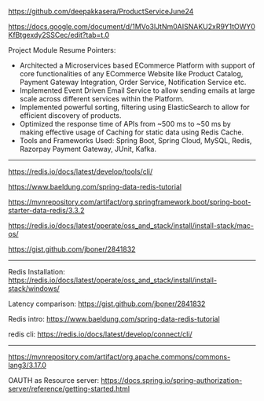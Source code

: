 
https://github.com/deepakkasera/ProductServiceJune24

https://docs.google.com/document/d/1MVo3lJtNm0AISNAKU2xR9Y1tOWY0KfBtgexdy2SSCec/edit?tab=t.0

Project Module Resume Pointers:
* Architected a Microservices based ECommerce Platform with support of core functionalities of any ECommerce Website like Product Catalog, Payment Gateway Integration, Order Service, Notification Service etc.
* Implemented Event Driven Email Service to allow sending emails at large scale across different services within the Platform.
* Implemented powerful sorting, filtering using ElasticSearch to allow for efficient discovery of products.
* Optimized the response time of APIs from ~500 ms to ~50 ms by making effective usage of Caching for static data using Redis Cache.
* Tools and Frameworks Used: Spring Boot, Spring Cloud, MySQL, Redis, Razorpay Payment Gateway, JUnit, Kafka.

-------------------------------------------------
https://redis.io/docs/latest/develop/tools/cli/

https://www.baeldung.com/spring-data-redis-tutorial

https://mvnrepository.com/artifact/org.springframework.boot/spring-boot-starter-data-redis/3.3.2

https://redis.io/docs/latest/operate/oss_and_stack/install/install-stack/mac-os/

https://gist.github.com/jboner/2841832


------------------------------------------


Redis Installation: https://redis.io/docs/latest/operate/oss_and_stack/install/install-stack/windows/

Latency comparison: https://gist.github.com/jboner/2841832

Redis intro: https://www.baeldung.com/spring-data-redis-tutorial

redis cli: https://redis.io/docs/latest/develop/connect/cli/


-------------------------------------------
https://mvnrepository.com/artifact/org.apache.commons/commons-lang3/3.17.0

OAUTH as Resource server: https://docs.spring.io/spring-authorization-server/reference/getting-started.html


